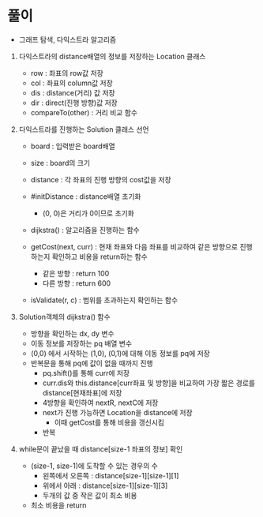 # 풀이

- 그래프 탐색, 다익스트라 알고리즘

1. 다익스트라의 distance배열의 정보를 저장하는 Location 클래스
    - row : 좌표의 row값 저장
    - col : 좌표의 column값 저장
    - dis : distance(거리) 값 저장
    - dir : direct(진행 방향)값 저장
    - compareTo(other) : 거리 비교 함수

2. 다익스트라를 진행하는 Solution 클래스 선언
    - board : 입력받은 board배열
    - size : board의 크기
    - distance : 각 좌표의 진행 방향의 cost값을 저장
    - #initDistance : distance배열 초기화
        - (0, 0)은 거리가 0이므로 초기화
    
    - dijkstra() : 알고리즘을 진행하는 함수
    - getCost(next, curr) : 현재 좌표와 다음 좌표를 비교하여 같은 방향으로 진행하는지 확인하고 비용을 return하는 함수
        - 같은 방향 : return 100
        - 다른 방향 : return 600
    - isValidate(r, c) : 범위를 초과하는지 확인하는 함수

3. Solution객체의 dijkstra() 함수
    - 방향을 확인하는 dx, dy 변수
    - 이동 정보를 저장하는 pq 배열 변수
    - (0,0) 에서 시작하는 (1,0), (0,1)에 대해 이동 정보를 pq에 저장
    - 반복문을 통해 pq에 값이 없을 때까지 진행
        - pq.shift()를 통해 curr에 저장
        - curr.dis와 this.distance[curr좌표 및 방향]을 비교하여 가장 짧은 경로를 distance[현재좌표]에 저장
        - 4방향을 확인하여 nextR, nextC에 저장
        - next가 진행 가능하면 Location을 distance에 저장
            - 이때 getCost를 통해 비용을 갱신시킴
        - 반복

4. while문이 끝났을 때 distance[size-1 좌표의 정보] 확인
    - (size-1, size-1)에 도착할 수 있는 경우의 수
        - 왼쪽에서 오른쪽 : distance[size-1][size-1][1]
        - 위에서 아래 : distance[size-1][size-1][3]
        - 두개의 값 중 작은 값이 최소 비용
    - 최소 비용을 return